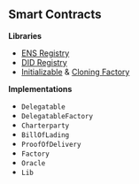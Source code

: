 ## Smart Contracts

**Libraries**

-   [ENS Registry](https://github.com/ensdomains/ens-contracts)
-   [DID Registry](https://github.com/uport-project/ethr-did-registry)
-   [Initializable](https://github.com/OpenZeppelin/openzeppelin-contracts) & [Cloning Factory](https://github.com/OpenZeppelin/openzeppelin-contracts)

**Implementations**

-   `Delegatable`
-   `DelegatableFactory`
-   `Charterparty`
-   `BillOfLading`
-   `ProofOfDelivery`
-   `Factory`
-   `Oracle`
-   `Lib`

